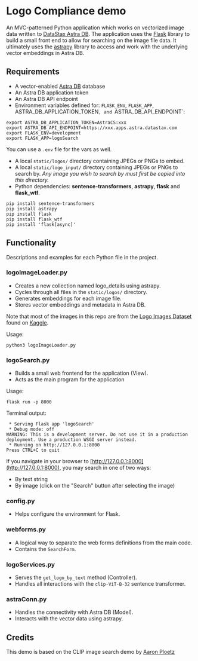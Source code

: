 # Logo Compliance demo

An MVC-patterned Python application which works on vectorized image data written to [DataStax Astra DB](https://astra.datastax.com). The application uses the [Flask](https://https://flask.palletsprojects.com/en/3.0.x/) library to build a small front end to allow for searching on the image file data. It ultimately uses the [astrapy](https://github.com/datastax/astrapy) library to access and work with the underlying vector embeddings in Astra DB.

## Requirements

 - A vector-enabled [Astra DB](https://astra.datastax.com) database
 - An Astra DB application token
 - An Astra DB API endpoint
 - Environment variables defined for: `FLASK_ENV`, `FLASK_APP`, ASTRA_DB_APPLICATION_TOKEN`, and `ASTRA_DB_API_ENDPOINT`:

```
export ASTRA_DB_APPLICATION_TOKEN=AstraCS:xxx
export ASTRA_DB_API_ENDPOINT=https://xxx.apps.astra.datastax.com
export FLASK_ENV=development
export FLASK_APP=logoSearch
```

You can use a `.env` file for the vars as well.

 - A local `static/logos/` directory containing JPEGs or PNGs to embed.
 - A local `static/logo_input/` directory containing JPEGs or PNGs to search by. _Any image you wish to search by must first be copied into this directory._
 - Python dependencies: **sentence-transformers**, **astrapy**, **flask** and **flask_wtf**.

```
pip install sentence-transformers
pip install astrapy
pip install flask
pip install flask_wtf
pip install 'flask[async]'
```

## Functionality

Descriptions and examples for each Python file in the project.

### logoImageLoader.py
 
 - Creates a new collection named logo_details using astrapy.
 - Cycles through all files in the `static/logos/` directory.
 - Generates embeddings for each image file.
 - Stores vector embeddings and metadata in Astra DB.

Note that most of the images in this repo are from the [Logo Images Dataset](https://www.kaggle.com/datasets/kkhandekar/popular-brand-logos-image-dataset) found on [Kaggle](https://www.kaggle.com).

Usage:

```
python3 logoImageLoader.py
```

### logoSearch.py

 - Builds a small web frontend for the application (View).
 - Acts as the main program for the application

Usage:

```
flask run -p 8000
```

Terminal output:

```
 * Serving Flask app 'logoSearch'
 * Debug mode: off
WARNING: This is a development server. Do not use it in a production deployment. Use a production WSGI server instead.
 * Running on http://127.0.0.1:8000
Press CTRL+C to quit
```

If you navigate in your browser to [http://127.0.0.1:8000](http://127.0.0.1:8000), you may search in one of two ways:

 - By text string
 - By image (click on the "Search" button after selecting the image)

### config.py

 - Helps configure the environment for Flask.

### webforms.py

 - A logical way to separate the web forms definitions from the main code.
 - Contains the `SearchForm`.

### logoServices.py

 - Serves the `get_logo_by_text` method (Controller).
 - Handles all interactions with the `clip-ViT-B-32` sentence transformer.

### astraConn.py

 - Handles the connectivity with Astra DB (Model).
 - Interacts with the vector data using astrapy.


## Credits

This demo is based on the CLIP image search demo by [Aaron Ploetz](https://github.com/aar0np/carImageSearch)
